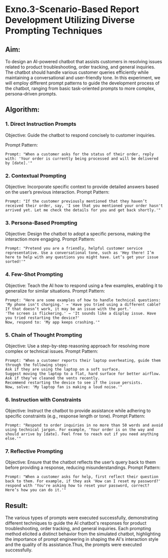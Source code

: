 # Exno.3-Scenario-Based Report Development Utilizing Diverse Prompting Techniques                                                                       
## Aim: 
 To design an AI-powered chatbot that assists customers in resolving issues related to product troubleshooting, order tracking, and general inquiries. The chatbot should handle various customer queries efficiently while maintaining a conversational and user-friendly tone. In this experiment, we will employ different prompt patterns to guide the development process of the chatbot, ranging from basic task-oriented prompts to more complex, persona-driven prompts.

## Algorithm:  

### 1. Direct Instruction Prompts
Objective: Guide the chatbot to respond concisely to customer inquiries.

Prompt Pattern:
```
Prompt: "When a customer asks for the status of their order, reply with: 'Your order is currently being processed and will be delivered by [date].'"
```

### 2. Contextual Prompting
Objective: Incorporate specific context to provide detailed answers based on the user’s previous interaction.
Prompt Pattern:
```
Prompt: "If the customer previously mentioned that they haven’t received their order, say, 'I see that you mentioned your order hasn't arrived yet. Let me check the details for you and get back shortly.'"
```

### 3. Persona-Based Prompting
Objective: Design the chatbot to adopt a specific persona, making the interaction more engaging.
Prompt Pattern:
```
Prompt: "Pretend you are a friendly, helpful customer service representative. Use a conversational tone, such as 'Hey there! I’m here to help with any questions you might have. Let’s get your issue sorted!'"
```

### 4. Few-Shot Prompting
Objective: Teach the AI how to respond using a few examples, enabling it to generalize for similar situations.
Prompt Pattern:
```
Prompt: "Here are some examples of how to handle technical questions:
'My phone isn't charging.' → 'Have you tried using a different cable? If that doesn’t work, it may be an issue with the port.'
'The screen is flickering.' → 'It sounds like a display issue. Have you tried restarting the device?'
Now, respond to: 'My app keeps crashing.'"
```

### 5. Chain of Thought Prompting
Objective: Use a step-by-step reasoning approach for resolving more complex or technical issues.
Prompt Pattern:
```
Prompt: "When a customer reports their laptop overheating, guide them through the following steps:
Ask if they are using the laptop on a soft surface.
Suggest moving the laptop to a flat, hard surface for better airflow.
Ask if they’ve cleaned the vents recently.
Recommend restarting the device to see if the issue persists.
Now, solve: 'My laptop fan is making a loud noise.'"
```

### 6. Instruction with Constraints
Objective: Instruct the chatbot to provide assistance while adhering to specific constraints (e.g., response length or tone).
Prompt Pattern:
```
Prompt: "Respond to order inquiries in no more than 50 words and avoid using technical jargon. For example, 'Your order is on the way and should arrive by [date]. Feel free to reach out if you need anything else.'"
```

### 7. Reflective Prompting
Objective: Ensure that the chatbot reflects the user’s query back to them before providing a response, reducing misunderstandings.
Prompt Pattern:
```
Prompt: "When a customer asks for help, first reflect their question back to them. For example, if they ask 'How can I reset my password?' respond with 'You're asking how to reset your password, correct? Here’s how you can do it.'"
```

## Result: 
The various types of prompts were executed successfully, demonstrating different techniques to guide the AI chatbot's responses for product troubleshooting, order tracking, and general inquiries. Each prompting method elicited a distinct behavior from the simulated chatbot, highlighting the importance of prompt engineering in shaping the AI's interaction style and the quality of its assistance.Thus, the prompts were executed successfully.
